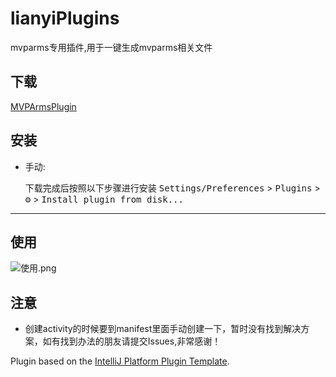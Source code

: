 # lianyiPlugins

<!-- Plugin description -->
mvparms专用插件,用于一键生成mvparms相关文件
<!-- Plugin description end -->

## 下载
[MVPArmsPlugin](https://gitee.com/nullity/lianyiPlugins/raw/master/plugins/lianyiPlugins-1.0.0.jar)

## 安装
- 手动:

  下载完成后按照以下步骤进行安装
  <kbd>Settings/Preferences</kbd> > <kbd>Plugins</kbd> > <kbd>⚙️</kbd> > <kbd>Install plugin from disk...</kbd>


---
## 使用
![](https://images.gitee.com/uploads/images/2021/0407/173415_c4da6160_1422537.png "使用.png")

## 注意
- 创建activity的时候要到manifest里面手动创建一下，暂时没有找到解决方案，如有找到办法的朋友请提交Issues,非常感谢！

Plugin based on the [IntelliJ Platform Plugin Template][template].

[template]: https://github.com/JetBrains/intellij-platform-plugin-template
